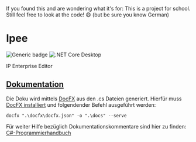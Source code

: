 If you found this and are wondering what it's for: This is a project for school.
Still feel free to look at the code! 😄
(but be sure you know German)

# Ipee
![Generic badge](https://img.shields.io/static/v1?label=Framework&message=.net5&color=green)
![.NET Core Desktop](https://github.com/Hackberries/Ipee/workflows/.NET%20Core%20Desktop/badge.svg)

IP Enterprise Editor


## [Dokumentation](https://hackberries.github.io/Ipee/)
Die Doku wird mittels [DocFX](https://github.com/dotnet/docfx) aus den .cs Dateien generiert. Hierfür muss [DocFX installiert](https://dotnet.github.io/docfx/tutorial/docfx_getting_started.html) und folgendender Befehl ausgeführt werden:
```
docfx ".\docfx\docfx.json" -o ".\docs" --serve
```

Für weiter Hilfe bezüglich Dokumentationskommentare sind hier zu finden: [C#-Programmierhandbuch](https://docs.microsoft.com/de-de/dotnet/csharp/programming-guide/xmldoc/summary)
